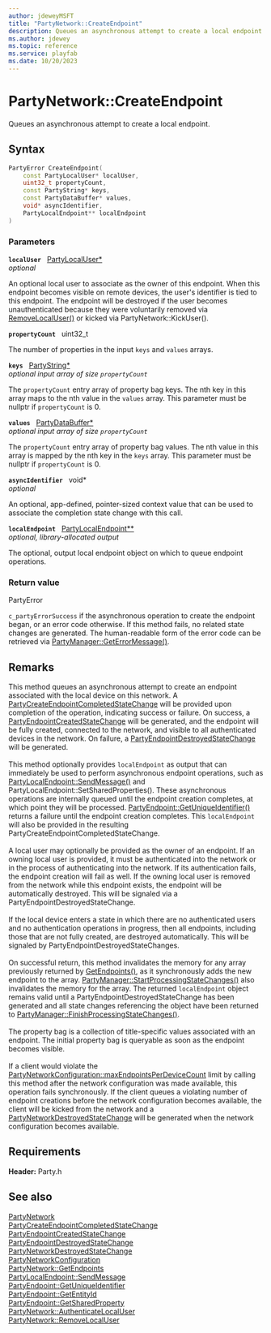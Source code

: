 ```yaml
---
author: jdeweyMSFT
title: "PartyNetwork::CreateEndpoint"
description: Queues an asynchronous attempt to create a local endpoint.
ms.author: jdewey
ms.topic: reference
ms.service: playfab
ms.date: 10/20/2023
---
```


# PartyNetwork::CreateEndpoint  

Queues an asynchronous attempt to create a local endpoint.  

## Syntax  
  
```cpp
PartyError CreateEndpoint(  
    const PartyLocalUser* localUser,  
    uint32_t propertyCount,  
    const PartyString* keys,  
    const PartyDataBuffer* values,  
    void* asyncIdentifier,  
    PartyLocalEndpoint** localEndpoint  
)  
```  
  
### Parameters  
  
**`localUser`** &nbsp; [PartyLocalUser*](../../PartyLocalUser/partylocaluser.md)  
*optional*  
  
An optional local user to associate as the owner of this endpoint. When this endpoint becomes visible on remote devices, the user's identifier is tied to this endpoint. The endpoint will be destroyed if the user becomes unauthenticated because they were voluntarily removed via [RemoveLocalUser()](partynetwork_removelocaluser.md) or kicked via PartyNetwork::KickUser().  
  
**`propertyCount`** &nbsp; uint32_t  
  
The number of properties in the input `keys` and `values` arrays.  
  
**`keys`** &nbsp; [PartyString*](../../../typedefs.md)  
*optional input array of size `propertyCount`*  
  
The `propertyCount` entry array of property bag keys. The nth key in this array maps to the nth value in the `values` array. This parameter must be nullptr if `propertyCount` is 0.  
  
**`values`** &nbsp; [PartyDataBuffer*](../../../structs/partydatabuffer.md)  
*optional input array of size `propertyCount`*  
  
The `propertyCount` entry array of property bag values. The nth value in this array is mapped by the nth key in the `keys` array. This parameter must be nullptr if `propertyCount` is 0.  
  
**`asyncIdentifier`** &nbsp; void*  
*optional*  
  
An optional, app-defined, pointer-sized context value that can be used to associate the completion state change with this call.  
  
**`localEndpoint`** &nbsp; [PartyLocalEndpoint**](../../PartyLocalEndpoint/partylocalendpoint.md)  
*optional, library-allocated output*  
  
The optional, output local endpoint object on which to queue endpoint operations.  
  
  
### Return value  
PartyError
  
```c_partyErrorSuccess``` if the asynchronous operation to create the endpoint began, or an error code otherwise. If this method fails, no related state changes are generated. The human-readable form of the error code can be retrieved via [PartyManager::GetErrorMessage()](../../PartyManager/methods/partymanager_geterrormessage.md).
  
## Remarks  
  
This method queues an asynchronous attempt to create an endpoint associated with the local device on this network. A [PartyCreateEndpointCompletedStateChange](../../../structs/partycreateendpointcompletedstatechange.md) will be provided upon completion of the operation, indicating success or failure. On success, a [PartyEndpointCreatedStateChange](../../../structs/partyendpointcreatedstatechange.md) will be generated, and the endpoint will be fully created, connected to the network, and visible to all authenticated devices in the network. On failure, a [PartyEndpointDestroyedStateChange](../../../structs/partyendpointdestroyedstatechange.md) will be generated. <br /><br /> This method optionally provides `localEndpoint` as output that can immediately be used to perform asynchronous endpoint operations, such as [PartyLocalEndpoint::SendMessage()](../../PartyLocalEndpoint/methods/partylocalendpoint_sendmessage.md) and PartyLocalEndpoint::SetSharedProperties(). These asynchronous operations are internally queued until the endpoint creation completes, at which point they will be processed. [PartyEndpoint::GetUniqueIdentifier()](../../PartyEndpoint/methods/partyendpoint_getuniqueidentifier.md) returns a failure until the endpoint creation completes. This `localEndpoint` will also be provided in the resulting PartyCreateEndpointCompletedStateChange.   <br /><br /> A local user may optionally be provided as the owner of an endpoint. If an owning local user is provided, it must be authenticated into the network or in the process of authenticating into the network. If its authentication fails, the endpoint creation will fail as well. If the owning local user is removed from the network while this endpoint exists, the endpoint will be automatically destroyed. This will be signaled via a PartyEndpointDestroyedStateChange.   <br /><br /> If the local device enters a state in which there are no authenticated users and no authentication operations in progress, then all endpoints, including those that are not fully created, are destroyed automatically. This will be signaled by PartyEndpointDestroyedStateChanges.   <br /><br /> On successful return, this method invalidates the memory for any array previously returned by [GetEndpoints()](partynetwork_getendpoints.md), as it synchronously adds the new endpoint to the array. [PartyManager::StartProcessingStateChanges()](../../PartyManager/methods/partymanager_startprocessingstatechanges.md) also invalidates the memory for the array. The returned `localEndpoint` object remains valid until a PartyEndpointDestroyedStateChange has been generated and all state changes referencing the object have been returned to [PartyManager::FinishProcessingStateChanges()](../../PartyManager/methods/partymanager_finishprocessingstatechanges.md).   <br /><br /> The property bag is a collection of title-specific values associated with an endpoint. The initial property bag is queryable as soon as the endpoint becomes visible.   <br /><br /> If a client would violate the [PartyNetworkConfiguration::maxEndpointsPerDeviceCount](../../../structs/partynetworkconfiguration.md) limit by calling this method after the network configuration was made available, this operation fails synchronously. If the client queues a violating number of endpoint creations before the network configuration becomes available, the client will be kicked from the network and a [PartyNetworkDestroyedStateChange](../../../structs/partynetworkdestroyedstatechange.md) will be generated when the network configuration becomes available.
  
## Requirements  
  
**Header:** Party.h
  
## See also  
[PartyNetwork](../partynetwork.md)  
[PartyCreateEndpointCompletedStateChange](../../../structs/partycreateendpointcompletedstatechange.md)  
[PartyEndpointCreatedStateChange](../../../structs/partyendpointcreatedstatechange.md)  
[PartyEndpointDestroyedStateChange](../../../structs/partyendpointdestroyedstatechange.md)  
[PartyNetworkDestroyedStateChange](../../../structs/partynetworkdestroyedstatechange.md)  
[PartyNetworkConfiguration](../../../structs/partynetworkconfiguration.md)  
[PartyNetwork::GetEndpoints](partynetwork_getendpoints.md)  
[PartyLocalEndpoint::SendMessage](../../PartyLocalEndpoint/methods/partylocalendpoint_sendmessage.md)  
[PartyEndpoint::GetUniqueIdentifier](../../PartyEndpoint/methods/partyendpoint_getuniqueidentifier.md)  
[PartyEndpoint::GetEntityId](../../PartyEndpoint/methods/partyendpoint_getentityid.md)  
[PartyEndpoint::GetSharedProperty](../../PartyEndpoint/methods/partyendpoint_getsharedproperty.md)  
[PartyNetwork::AuthenticateLocalUser](partynetwork_authenticatelocaluser.md)  
[PartyNetwork::RemoveLocalUser](partynetwork_removelocaluser.md)
  
  
